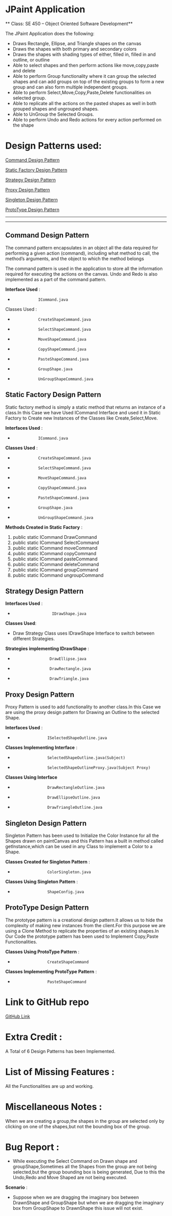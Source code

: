 # JPaint Application

** Class: SE 450 – Object Oriented Software Development**

The JPaint Application does the following:

- Draws Rectangle, Ellipse, and Triangle shapes on the canvas
- Draws the shapes with both primary and secondary colors
- Draws the shapes with shading types of either, filled in, filled in and outline, or outline
- Able to select shapes and then perform actions like move,copy,paste and delete
- Able to perform Group functionality where it can group the selected shapes and can add groups on top of the existing groups to form a new group and can also form multiple independent groups.
- Able to perform Select,Move,Copy,Paste,Delete functionalities on selected group.
- Able to replicate all the actions on the pasted shapes as well in both grouped shapes and ungrouped shapes.
- Able to UnGroup the Selected Groups.
- Able to perform Undo and Redo actions for every action performed on the shape



# Design Patterns used:
[Command Design Pattern](#command)

[Static Factory Design Pattern](#staticfact)

[Strategy Design Pattern](#strat)

[Proxy Design Pattern](#proxy)

[Singleton Design Pattern](#singleton)

[ProtoType Design Pattern](#prototype)


---

---

<a name="command"></a> 

## Command Design Pattern

The command pattern encapsulates in an object all the data required for performing a given action (command), including what method to call, the method’s arguments, and the object to which the method belongs

The command pattern is used in the application to store all the information required for executing the actions on the canvas. Undo and Redo is also implemented as a part of the command pattern.


**Interface Used** : 
*                ICommand.java

Classes Used : 
*                CreateShapeCommand.java
*                SelectShapeCommand.java
*                MoveShapeCommand.java
*                CopyShapeCommand.java
*                PasteShapeCommand.java
*                GroupShape.java
*                UnGroupShapeCommand.java

<a name="staticfact"></a>

## Static Factory Design Pattern

Static factory method is simply a static method that returns an instance of a class.In this Case we have Used ICommand Interface and used it in Static Factory to Create new Instances of the Classes like Create,Select,Move.

**Interfaces Used** : 
*                ICommand.java 

**Classes Used** : 

*                CreateShapeCommand.java
*                SelectShapeCommand.java
*                MoveShapeCommand.java
*                CopyShapeCommand.java
*                PasteShapeCommand.java
*                GroupShape.java
*                UnGroupShapeCommand.java

**Methods Created in Static Factory** : 

1. public static ICommand DrawCommand
2. public static ICommand SelectCommand
3. public static ICommand moveCommand
4. public static ICommand copyCommand
5. public static ICommand pasteCommand
6. public static ICommand deleteCommand
7. public static ICommand groupCommand
8. public static ICommand ungroupCommand

<a name="strat"></a>
## Strategy Design Pattern

**Interfaces Used** : 

*                      IDrawShape.java

**Classes Used**:

* Draw Strategy Class uses IDrawShape Interface to switch between different Strategies.

**Strategies implementing IDrawShape**  : 
*                     DrawEllipse.java
*                     DrawRectangle.java
*                     DrawTriangle.java

<a name="proxy"></a>
## Proxy Design Pattern

Proxy Pattern is used to add functionality to another class.In this Case we are using the proxy design pattern for Drawing an Outline to the selected Shape.

**Interfaces Used** : 

*                    ISelectedShapeOutline.java

**Classes Implementing Interface** : 

*                    SelectedShapeOutline.java(Subject)
*                    SelectedShapeOutlineProxy.java(Subject Proxy)

**Classes Using Interface**

*                    DrawRectangleOutline.java
*                    DrawEllipseOutline.java
*                    DrawTriangleOutline.java

<a name="singleton"></a>
## Singleton Design Pattern

Singleton Pattern has been used to Initialize the Color Instance for all the Shapes drawn on paintCanvas and this Pattern has a built in method called getInstance,which can be used in any Class to implement a Color to a Shape.

**Classes Created for Singleton Pattern** : 

*                    ColorSingleton.java

**Classes Using Singleton Pattern** : 

*                    ShapeConfig.java


<a name="prototype"></a>
## ProtoType Design Pattern

The prototype pattern is a creational design pattern.It allows us to hide the complexity of making new instances from the client.For this purpose we are using a Clone Method to replicate the properties of an existing shapes.In Our Code the prototype pattern has been used to Implement Copy,Paste Functionalities.

**Classes Using ProtoType Pattern** : 

*                    CreateShapeCommand

**Classes Implementing ProtoType Pattern** :

*                    PasteShapeCommand

# Link to GitHub repo
<a href="https://github.com/Satya-22/SE450-Group-18-Project-Repo.git" target="_blank">GitHub Link</a>


# Extra Credit :

A Total of 6 Design Patterns has been Implemented.

# List of Missing Features :

All the Functionalities are up and working.

# Miscellaneous Notes :

When we are creating a group,the shapes in the group are selected only by clicking on one of the shapes,but not the bounding box of the group.

# Bug Report : 

* While executing the Select Command on Drawn shape and groupShape,Sometimes all the Shapes from the group are not being selected,but the group bounding box is being generated, Due to this the Undo,Redo and Move Shaped are not being executed.

**Scenario** :
*  Suppose when we are dragging the imaginary box between DrawnShape and GroupShape but when we are dragging the imaginary box from GroupShape to DrawnShape this issue will not exist.
